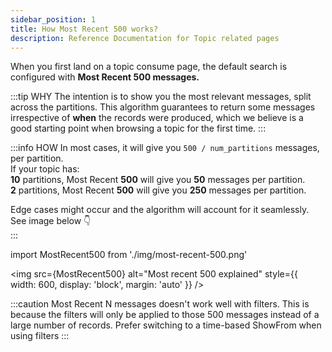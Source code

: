 ```yaml
---
sidebar_position: 1
title: How Most Recent 500 works?
description: Reference Documentation for Topic related pages
---
```


When you first land on a topic consume page, the default search is configured with **Most Recent 500 messages.**

:::tip WHY
The intention is to show you the most relevant messages, split across the partitions. This algorithm guarantees to return some messages irrespective of **when** the records were produced, which we believe is a good starting point when browsing a topic for the first time.
:::

:::info HOW
In most cases, it will give you `500 / num_partitions` messages, per partition.  
If your topic has:  
**10** partitions, Most Recent **500** will give you **50** messages per partition.  
**2** partitions, Most Recent **500** will give you **250** messages per partition.  

Edge cases might occur and the algorithm will account for it seamlessly.  
See image below 👇  
:::

import MostRecent500 from './img/most-recent-500.png'

<img src={MostRecent500} alt="Most recent 500 explained" style={{ width: 600, display: 'block', margin: 'auto' }} />

:::caution
Most Recent N messages doesn't work well with filters. This is because the filters will only be applied to those 500 messages instead of a large number of records. Prefer switching to a time-based ShowFrom when using filters
:::

